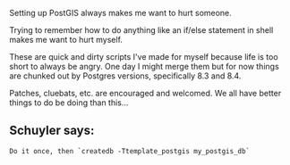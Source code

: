 Setting up PostGIS always makes me want to hurt someone.

Trying to remember how to do anything like an if/else statement in shell makes
me want to hurt myself.

These are quick and dirty scripts I've made for myself because life is too short
to always be angry. One day I might merge them but for now things are chunked
out by Postgres versions, specifically 8.3 and 8.4.

Patches, cluebats, etc. are encouraged and welcomed. We all have better things
to do be doing than this...

Schuyler says:
--

	Do it once, then `createdb -Ttemplate_postgis my_postgis_db`
